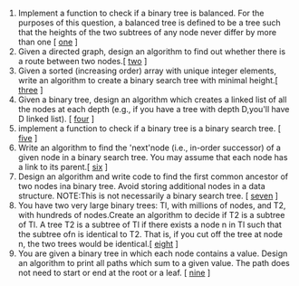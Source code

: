 1.  Implement a function to check if a binary tree is balanced. For the purposes of this question, a balanced tree is defined to be a tree such that the heights of the two subtrees of any node never differ by more than one [ [one][101] ]
2.  Given a directed graph, design an algorithm to find out whether there is a route between two nodes.[ [two][102] ]
3.  Given a sorted (increasing order) array with unique integer elements, write an algorithm to create a binary search tree with minimal height.[ [three][103] ]
4.  Given a binary tree, design an algorithm which creates a linked list of all the nodes at each depth (e.g., if you have a tree with depth D,you'll have D linked list). [ [four][104] ]
5.  implement a function to check if a binary tree is a binary search tree. [ [five][105] ] 
6.  Write an algorithm to find the 'next'node (i.e., in-order successor) of a given node in a binary search tree. You may assume that each node has a link to its parent.[ [six][106] ]
7.  Design an algorithm and write code to find the first common ancestor of two nodes ina binary tree. Avoid storing additional nodes in a data structure. NOTE:This is not necessarily a binary search tree. [ [seven][107] ]
8.  You have two very large binary trees: Tl, with millions of nodes, and T2, with hundreds of nodes.Create an algorithm to decide if T2 is a subtree of Tl. A tree T2 is a subtree of Tl if there exists a node n in Tl such that the subtree ofn is identical to T2. That is, if you cut off the tree at node n, the two trees would be identical.[ [eight][108] ]
9.  You are given a binary tree in which each node contains a value. Design an algorithm to print all paths which sum to a given value. The path does not need to start or end at the root or a leaf. [ [nine][109] ]    
  
[101]:https://github.com/inadram/CrackingCode/tree/master/src/main/dataStructures/TreesAndGraphs/One
[102]:https://github.com/inadram/CrackingCode/tree/master/src/main/dataStructures/TreesAndGraphs/Two
[103]:https://github.com/inadram/CrackingCode/tree/master/src/main/dataStructures/TreesAndGraphs/Three
[104]:https://github.com/inadram/CrackingCode/tree/master/src/main/dataStructures/TreesAndGraphs/Four
[105]:https://github.com/inadram/CrackingCode/tree/master/src/main/dataStructures/TreesAndGraphs/Five
[106]:https://github.com/inadram/CrackingCode/tree/master/src/main/dataStructures/TreesAndGraphs/Six
[107]:https://github.com/inadram/CrackingCode/tree/master/src/main/dataStructures/TreesAndGraphs/Seven
[108]:https://github.com/inadram/CrackingCode/tree/master/src/main/dataStructures/TreesAndGraphs/Eight 
[109]:https://github.com/inadram/CrackingCode/tree/master/src/main/dataStructures/TreesAndGraphs/Nine 
